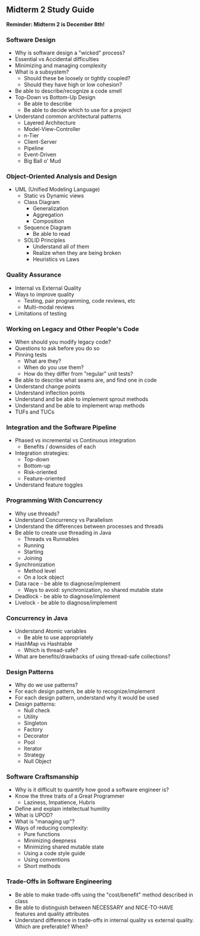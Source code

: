 ## Midterm 2 Study Guide

__Reminder: Midterm 2 is December 8th!__

### Software Design
* Why is software design a "wicked" process?
* Essential vs Accidental difficulties
* Minimizing and managing complexity
* What is a subsystem?
  * Should these be loosely or tightly coupled?
  * Should they have high or low cohesion?
* Be able to describe/recognize a code smell
* Top-Down vs Bottom-Up Design
  * Be able to describe
  * Be able to decide which to use for a project
* Understand common architectural patterns
  * Layered Architecture
  * Model-View-Controller
  * n-Tier
  * Client-Server
  * Pipeline
  * Event-Driven
  * Big Ball o' Mud
  
### Object-Oriented Analysis and Design
* UML (Unified Modeling Language)
  * Static vs Dynamic views
  * Class Diagram
    * Generalization
    * Aggregation
    * Composition
  * Sequence Diagram
    * Be able to read
  * SOLID Principles
    * Understand all of them
    * Realize when they are being broken
    * Heuristics vs Laws

### Quality Assurance
* Internal vs External Quality
* Ways to improve quality
  * Testing, pair programming, code reviews, etc
  * Multi-modal reviews
* Limitations of testing

### Working on Legacy and Other People's Code
* When should you modify legacy code?
* Questions to ask before you do so
* Pinning tests
  * What are they?
  * When do you use them?
  * How do they differ from "regular" unit tests?
* Be able to describe what seams are, and find one in code
* Understand change points
* Understand inflection points
* Understand and be able to implement sprout methods
* Understand and be able to implement wrap methods
* TUFs and TUCs

### Integration and the Software Pipeline
* Phased vs incremental vs Continuous integration
  * Benefits / downsides of each
* Integration strategies:
  * Top-down
  * Bottom-up
  * Risk-oriented
  * Feature-oriented
* Understand feature toggles

### Programming With Concurrency
* Why use threads?
* Understand Concurrency vs Parallelism
* Understand the differences between processes and threads
* Be able to create use threading in Java
  * Threads vs Runnables
  * Running
  * Starting
  * Joining
* Synchronization
  * Method level
  * On a lock object
* Data race - be able to diagnose/implement
  * Ways to avoid: synchronization, no shared mutable state
* Deadlock - be able to diagnose/implement
* Livelock - be able to diagnose/implement

### Concurrency in Java
* Understand Atomic variables
  * Be able to use appropriately
* HashMap vs Hashtable
  * Which is thread-safe?
* What are benefits/drawbacks of using thread-safe collections?

### Design Patterns
* Why do we use patterns?
* For each design pattern, be able to recognize/implement
* For each design pattern, understand why it would be used
* Design patterns:
  * Null check
  * Utility
  * Singleton
  * Factory
  * Decorator
  * Pool
  * Iterator
  * Strategy
  * Null Object

### Software Craftsmanship
* Why is it difficult to quantify how good a software engineer is?
* Know the three traits of a Great Programmer
  * Laziness, Impatience, Hubris
* Define and explain intellectual humility
* What is UPOD?
* What is "managing up"?
* Ways of reducing complexity:
  * Pure functions
  * Minimizing deepness
  * Minimizing shared mutable state
  * Using a code style guide
  * Using conventions
  * Short methods
  
### Trade-Offs in Software Engineering
* Be able to make trade-offs using the "cost/benefit" method described in class
* Be able to distinguish between NECESSARY and NICE-TO-HAVE features and quality attributes
* Understand difference in trade-offs in internal quality vs external quality.  Which are preferable?  When?
